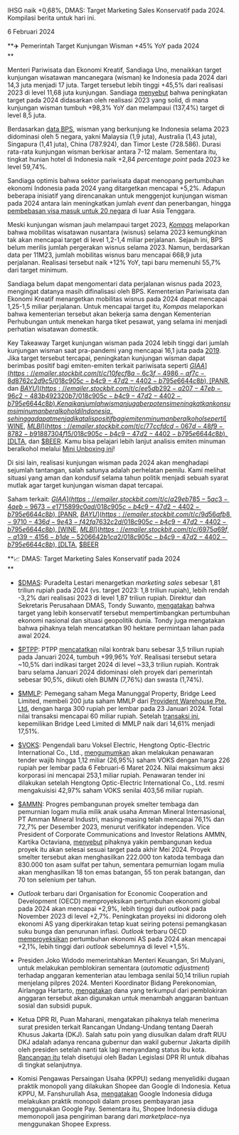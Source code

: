 IHSG naik +0,68%, DMAS: Target Marketing Sales Konservatif pada 2024. Kompilasi berita untuk hari ini.

6 Februari 2024

**✈️ Pemerintah Target Kunjungan Wisman +45% YoY pada 2024  
**

Menteri Pariwisata dan Ekonomi Kreatif, Sandiaga Uno, menaikkan target kunjungan wisatawan mancanegara (wisman) ke Indonesia pada 2024 dari 14,3 juta menjadi 17 juta. Target tersebut lebih tinggi +45,5% dari realisasi 2023 di level 11,68 juta kunjungan. Sandiaga [menyebut](https://emailer.stockbit.com/t/c/d9194f1e-119b-4bb3-8e40-18d85d50a608/018c905c-b4c9-47d2-4402-b795e6644c8b) bahwa peningkatan target pada 2024 didasarkan oleh realisasi 2023 yang solid, di mana kunjungan wisman tumbuh +98,3% YoY dan melampaui (137,4%) target di level 8,5 juta.

Berdasarkan [data BPS](https://emailer.stockbit.com/t/c/71f55097-dbe3-400a-bcfb-b72c95d0ee15/018c905c-b4c9-47d2-4402-b795e6644c8b), wisman yang berkunjung ke Indonesia selama 2023 didominasi oleh 5 negara, yakni Malaysia (1,9 juta), Australia (1,43 juta), Singapura (1,41 juta), China (787.924), dan Timor Leste (728.586). Durasi rata-rata kunjungan wisman berkisar antara 7-12 malam. Sementara itu, tingkat hunian hotel di Indonesia naik +2,84 _percentage point_ pada 2023 ke level 59,74%.

Sandiaga optimis bahwa sektor pariwisata dapat menopang pertumbuhan ekonomi Indonesia pada 2024 yang ditargetkan mencapai +5,2%. Adapun beberapa inisiatif yang direncanakan untuk menggenjot kunjungan wisman pada 2024 antara lain meningkatkan jumlah _event_ dan penerbangan, hingga [pembebasan visa masuk untuk 20 negara](https://emailer.stockbit.com/t/c/61ed288e-f1c6-4d85-a365-74df12de9afd/018c905c-b4c9-47d2-4402-b795e6644c8b) di luar Asia Tenggara.

Meski kunjungan wisman jauh melampaui target 2023, _[Kompas](https://emailer.stockbit.com/t/c/1a1ea49d-c1ee-4ffd-a625-ddd005148baf/018c905c-b4c9-47d2-4402-b795e6644c8b)_ melaporkan bahwa mobilitas wisatawan nusantara (wisnus) selama 2023 kemungkinan tak akan mencapai target di level 1,2-1,4 miliar perjalanan. Sejauh ini, BPS belum merilis jumlah pergerakan wisnus selama 2023. Namun, berdasarkan data per 11M23, jumlah mobilitas wisnus baru mencapai 668,9 juta perjalanan. Realisasi tersebut naik +12% YoY, tapi baru memenuhi 55,7% dari target minimum.

Sandiaga belum dapat mengomentari data perjalanan wisnus pada 2023, mengingat datanya masih difinalisasi oleh BPS. Kementerian Pariwisata dan Ekonomi Kreatif menargetkan mobilitas wisnus pada 2024 dapat mencapai 1,25-1,5 miliar perjalanan. Untuk mencapai target itu, _Kompas_ melaporkan bahwa kementerian tersebut akan bekerja sama dengan Kementerian Perhubungan untuk menekan harga tiket pesawat, yang selama ini menjadi perhatian wisatawan domestik.

Key Takeaway Target kunjungan wisman pada 2024 lebih tinggi dari jumlah kunjungan wisman saat pra-pandemi yang mencapai 16,1 juta pada [2019](https://emailer.stockbit.com/t/c/7b73e803-d9a2-49d4-b2f0-0b3d15aed030/018c905c-b4c9-47d2-4402-b795e6644c8b). Jika target tersebut tercapai, peningkatan kunjungan wisman dapat berimbas positif bagi emiten-emiten terkait pariwisata seperti [$GIAA](https://emailer.stockbit.com/t/c/10fecf8a-6c3f-4986-af7c-8d8762c2d9c5/018c905c-b4c9-47d2-4402-b795e6644c8b), [$PANR](https://emailer.stockbit.com/t/c/e36b3aa3-f6b3-4be4-bf3a-5920e8a76fd9/018c905c-b4c9-47d2-4402-b795e6644c8b), dan [$BAYU](https://emailer.stockbit.com/t/c/ee5db292-a207-47eb-96c2-483b492320b7/018c905c-b4c9-47d2-4402-b795e6644c8b). Kenaikan jumlah wisman juga berpotensi meningkatkan konsumsi minuman beralkohol di Indonesia, sehingga dapat menjadi katalis positif bagi emiten minuman beralkohol seperti [$WINE](https://emailer.stockbit.com/t/c/6bec2b7e-4fd9-43f3-a232-6ae5f1995ff8/018c905c-b4c9-47d2-4402-b795e6644c8b), [$MLBI](https://emailer.stockbit.com/t/c/77ccfdcd-067d-48f9-8782-b91887304f15/018c905c-b4c9-47d2-4402-b795e6644c8b), [$DLTA](https://emailer.stockbit.com/t/c/550dde6e-60cd-48ec-b252-c28e55aff0a6/018c905c-b4c9-47d2-4402-b795e6644c8b), dan [$BEER](https://emailer.stockbit.com/t/c/bb2530c5-dbfd-4009-90c0-7b537cd77592/018c905c-b4c9-47d2-4402-b795e6644c8b). Kamu bisa pelajari lebih lanjut analisis emiten minuman beralkohol melalui [Mini Unboxing ini](https://emailer.stockbit.com/t/c/cace67b5-86e7-4dd9-9681-8d3ee5396bc1/018c905c-b4c9-47d2-4402-b795e6644c8b)!

Di sisi lain, realisasi kunjungan wisman pada 2024 akan menghadapi sejumlah tantangan, salah satunya adalah perhelatan pemilu. Kami melihat situasi yang aman dan kondusif selama tahun politik menjadi sebuah syarat mutlak agar target kunjungan wisman dapat tercapai.

Saham terkait: [$GIAA](https://emailer.stockbit.com/t/c/a29eb785-5ac3-4aeb-9673-e1715899c0ad/018c905c-b4c9-47d2-4402-b795e6644c8b), [$PANR](https://emailer.stockbit.com/t/c/6514572e-d45a-4b4a-ace7-8ba906b9c728/018c905c-b4c9-47d2-4402-b795e6644c8b), [$BAYU](https://emailer.stockbit.com/t/c/9d56afb8-9710-436d-9e43-f42fa7632c2d/018c905c-b4c9-47d2-4402-b795e6644c8b), [$WINE](https://emailer.stockbit.com/t/c/6e4b1442-b41e-4a4b-b417-079be9a8795d/018c905c-b4c9-47d2-4402-b795e6644c8b), [$MLBI](https://emailer.stockbit.com/t/c/6975a69f-a139-4156-b1de-5206642b1ca2/018c905c-b4c9-47d2-4402-b795e6644c8b), [$DLTA](https://emailer.stockbit.com/t/c/f83f8b1a-5c58-41ea-bff7-52fbe07610ea/018c905c-b4c9-47d2-4402-b795e6644c8b), [$BEER](https://emailer.stockbit.com/t/c/e32b3dbb-881d-4a01-ad4d-ec5b9fb95b96/018c905c-b4c9-47d2-4402-b795e6644c8b)

**📈 DMAS: Target Marketing Sales Konservatif pada 2024  
**

- [$DMAS](https://emailer.stockbit.com/t/c/772905d0-0f7a-47e4-8583-b6247a04b188/018c905c-b4c9-47d2-4402-b795e6644c8b): Puradelta Lestari menargetkan _marketing sales_ sebesar 1,81 triliun rupiah pada 2024 (vs. target 2023: 1,8 triliun rupiah), lebih rendah -3,2% dari realisasi 2023 di level 1,87 triliun rupiah. Direktur dan Sekretaris Perusahaan DMAS, Tondy Suwanto, [mengatakan](https://emailer.stockbit.com/t/c/7b4d6c4d-2157-411f-b925-f1a75ec73f39/018c905c-b4c9-47d2-4402-b795e6644c8b) bahwa target yang lebih konservatif tersebut mempertimbangkan pertumbuhan ekonomi nasional dan situasi geopolitik dunia. Tondy juga mengatakan bahwa pihaknya telah mencatatkan 90 hektare permintaan lahan pada awal 2024.
- [$PTPP](https://emailer.stockbit.com/t/c/5a57533b-5ac4-48e6-86e2-dde06b8da543/018c905c-b4c9-47d2-4402-b795e6644c8b): PTPP [mencatatkan](https://www.idx.co.id/StaticData/NewsAndAnnouncement/ANNOUNCEMENTSTOCK/From_EREP/202402/b65eac697f_41333a5de6.pdf) nilai kontrak baru sebesar 3,5 triliun rupiah pada Januari 2024, tumbuh +99,96% YoY. Realisasi tersebut setara ~10,5% dari indikasi target 2024 di level ~33,3 triliun rupiah. Kontrak baru selama Januari 2024 didominasi oleh proyek dari pemerintah sebesar 90,5%, diikuti oleh BUMN (7,76%) dan swasta (1,74%).
- [$MMLP](https://emailer.stockbit.com/t/c/3881f32b-2d0a-4bab-90d8-7ed4edfccf5e/018c905c-b4c9-47d2-4402-b795e6644c8b): Pemegang saham Mega Manunggal Property, Bridge Leed Limited, membeli 200 juta saham MMLP dari [Provident Warehouse Pte. Ltd.](https://emailer.stockbit.com/t/c/c9e95f8e-7079-41b5-9d6a-bcd825b647df/018c905c-b4c9-47d2-4402-b795e6644c8b) dengan harga 300 rupiah per lembar pada 23 Januari 2024. Total nilai transaksi mencapai 60 miliar rupiah. Setelah [transaksi ini](https://emailer.stockbit.com/t/c/a1232442-4c98-412d-b06d-513ad6c2c2ab/018c905c-b4c9-47d2-4402-b795e6644c8b), kepemilikan Bridge Leed Limited di MMLP naik dari 14,61% menjadi 17,51%.
- [$VOKS](https://emailer.stockbit.com/t/c/d78e5b03-cbcd-4c6a-a06b-443b82619e04/018c905c-b4c9-47d2-4402-b795e6644c8b): Pengendali baru Voksel Electric, Hengtong Optic-Electric International Co., Ltd., [mengumumkan](https://emailer.stockbit.com/t/c/27a7246a-0915-4894-bce7-0a663ccc3c56/018c905c-b4c9-47d2-4402-b795e6644c8b) akan melakukan penawaran tender wajib hingga 1,12 miliar (26,95%) saham VOKS dengan harga 226 rupiah per lembar pada 6 Februari-6 Maret 2024. Nilai maksimum aksi korporasi ini mencapai 253,1 miliar rupiah. Penawaran tender ini dilakukan setelah Hengtong Optic-Electric International Co., Ltd. resmi mengakuisisi 42,97% saham VOKS senilai 403,56 miliar rupiah.
- [$AMMN](https://emailer.stockbit.com/t/c/bca1ead4-976c-41d2-a02a-8154b8bad28d/018c905c-b4c9-47d2-4402-b795e6644c8b): Progres pembangunan proyek smelter tembaga dan pemurnian logam mulia milik anak usaha Amman Mineral Internasional, PT Amman Mineral Industri, masing-masing telah mencapai 76,1% dan 72,7% per Desember 2023, menurut verifikator independen. Vice President of Corporate Communications and Investor Relations AMMN, Kartika Octaviana, [menyebut](https://emailer.stockbit.com/t/c/9cb9bb48-7de3-4343-8f75-dd2bda17d3a9/018c905c-b4c9-47d2-4402-b795e6644c8b) pihaknya yakin pembangunan kedua proyek itu akan selesai sesuai target pada akhir Mei 2024. Proyek smelter tersebut akan menghasilkan 222.000 ton katoda tembaga dan 830.000 ton asam sulfat per tahun, sementara pemurnian logam mulia akan menghasilkan 18 ton emas batangan, 55 ton perak batangan, dan 70 ton selenium per tahun.

- _Outlook_ terbaru dari Organisation for Economic Cooperation and Development (OECD) memproyeksikan pertumbuhan ekonomi global pada 2024 akan mencapai +2,9%, lebih tinggi dari _outlook_ pada November 2023 di level +2,7%. Peningkatan proyeksi ini didorong oleh ekonomi AS yang diperkirakan tetap kuat seiring potensi pemangkasan suku bunga dan penurunan inflasi. _Outlook_ terbaru OECD [memproyeksikan](https://emailer.stockbit.com/t/c/c0519ca4-9133-42b5-b33c-f78161be58f7/018c905c-b4c9-47d2-4402-b795e6644c8b) pertumbuhan ekonomi AS pada 2024 akan mencapai +2,1%, lebih tinggi dari _outlook_ sebelumnya di level +1,5%.
- Presiden Joko Widodo memerintahkan Menteri Keuangan, Sri Mulyani, untuk melakukan pemblokiran sementara (_automatic adjustment_) terhadap anggaran kementerian atau lembaga senilai 50,14 triliun rupiah menjelang pilpres 2024. Menteri Koordinator Bidang Perekonomian, Airlangga Hartarto, [mengatakan](https://emailer.stockbit.com/t/c/aa48ac47-d02b-4eda-bb89-92c84173a0cb/018c905c-b4c9-47d2-4402-b795e6644c8b) dana yang terkumpul dari pemblokiran anggaran tersebut akan digunakan untuk menambah anggaran bantuan sosial dan subsidi pupuk.
- Ketua DPR RI, Puan Maharani, mengatakan pihaknya telah menerima surat presiden terkait Rancangan Undang-Undang tentang Daerah Khusus Jakarta (DKJ). Salah satu poin yang diusulkan dalam draft RUU DKJ adalah adanya rencana gubernur dan wakil gubernur Jakarta dipilih oleh presiden setelah nanti tak lagi menyandang status ibu kota. [Rancangan itu](https://emailer.stockbit.com/t/c/5eba89d1-d53d-4234-a086-bb24f2b862f3/018c905c-b4c9-47d2-4402-b795e6644c8b) telah disetujui oleh Badan Legislasi DPR RI untuk dibahas di tingkat selanjutnya.
- Komisi Pengawas Persaingan Usaha (KPPU) sedang menyelidiki dugaan praktik monopoli yang dilakukan Shopee dan Google di Indonesia. Ketua KPPU, M. Fanshurullah Asa, [mengatakan](https://emailer.stockbit.com/t/c/22b20bf9-9d93-4c3d-b1dd-bb5d02890e93/018c905c-b4c9-47d2-4402-b795e6644c8b) Google Indonesia diduga melakukan praktik monopoli dalam proses pembayaran jasa menggunakan Google Pay. Sementara itu, Shopee Indonesia diduga memonopoli jasa pengiriman barang dari _marketplace_\-nya menggunakan Shopee Express.
